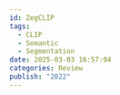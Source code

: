 ```yaml
---
id: ZegCLIP
tags:
  - CLIP
  - Semantic
  - Segmentation
date: 2025-03-03 16:57:04
categories: Review
publish: "2022"
---
```

